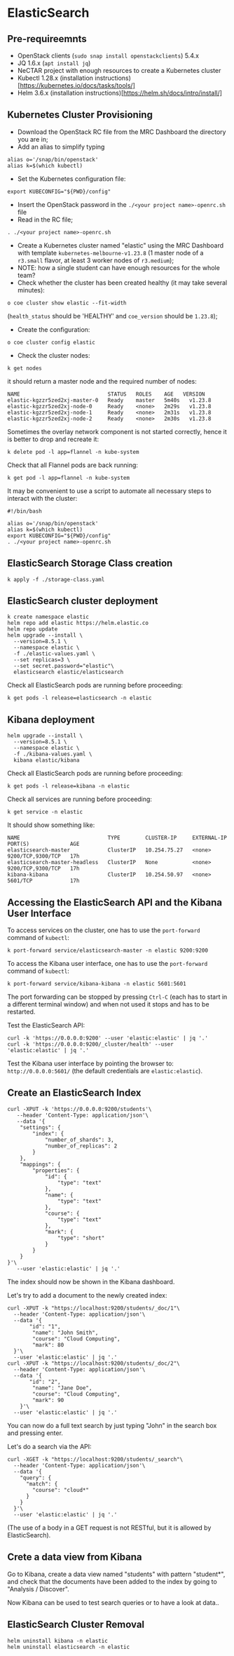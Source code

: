 # ElasticSearch

## Pre-requireemnts

* OpenStack clients (`sudo snap install openstackclients`) 5.4.x
* JQ 1.6.x (`apt install jq`)
* NeCTAR project with enough resources to create a Kubernetes cluster
* Kubectl 1.28.x (installation instructions)[https://kubernetes.io/docs/tasks/tools/]
* Helm 3.6.x (installation instructions)[https://helm.sh/docs/intro/install/]


## Kubernetes Cluster Provisioning

* Download the OpenStack RC file from the MRC Dashboard the directory you are in;
* Add an alias to simplify typing
```shell
alias o='/snap/bin/openstack'
alias k=$(which kubectl)
```
* Set the Kubernetes configuration file:
```shell
export KUBECONFIG="${PWD}/config"
```
* Insert the OpenStack password  in the `./<your project name>-openrc.sh` file 
* Read in the RC file;
```shell
. ./<your project name>-openrc.sh
```
* Create a Kubernetes cluster named "elastic" using the MRC Dashboard with template `kubernetes-melbourne-v1.23.8` (1 master node of a `r3.small` flavor, at least 3 worker nodes of `r3.medium`);
* NOTE: how a single student can have enough resources for the whole team?
* Check whether the cluster has been created healthy (it may take several minutes):
```shell
o coe cluster show elastic --fit-width
```
(`health_status` should be 'HEALTHY' and `coe_version` should be `1.23.8`);
* Create the configuration:
```shell
o coe cluster config elastic
```
* Check the cluster nodes:
```shell
k get nodes
```
it should return a master node and the required number of nodes:
```
NAME                            STATUS   ROLES    AGE   VERSION
elastic-kgzzr5zed2xj-master-0   Ready    master   5m40s   v1.23.8
elastic-kgzzr5zed2xj-node-0     Ready    <none>   2m29s   v1.23.8
elastic-kgzzr5zed2xj-node-1     Ready    <none>   2m31s   v1.23.8
elastic-kgzzr5zed2xj-node-2     Ready    <none>   2m30s   v1.23.8
```

Sometimes the overlay network component is not started correctly, hence it is better to drop and recreate it:
```shell script
k delete pod -l app=flannel -n kube-system
```

Check that all Flannel pods are back running:
```shell
k get pod -l app=flannel -n kube-system
```

It may be convenient to use a script to automate all necessary steps to interact with the cluster:
```shell
#!/bin/bash

alias o='/snap/bin/openstack'
alias k=$(which kubectl)
export KUBECONFIG="${PWD}/config"
. ./<your project name>-openrc.sh
```


## ElasticSearch Storage Class creation 

```shell
k apply -f ./storage-class.yaml
```


## ElasticSearch cluster deployment

```shell
k create namespace elastic
helm repo add elastic https://helm.elastic.co
helm repo update
helm upgrade --install \
  --version=8.5.1 \
  --namespace elastic \
  -f ./elastic-values.yaml \
  --set replicas=3 \
  --set secret.password="elastic"\
  elasticsearch elastic/elasticsearch
```

Check all ElasticSearch pods are running before proceeding:
```shell
k get pods -l release=elasticsearch -n elastic
```


## Kibana deployment

```shell
helm upgrade --install \
  --version=8.5.1 \
  --namespace elastic \
  -f ./kibana-values.yaml \
  kibana elastic/kibana
```

Check all ElasticSearch pods are running before proceeding:
```shell
k get pods -l release=kibana -n elastic
```

Check all services are running before proceeding:
```shell
k get service -n elastic
```

It should show something like:
```shell
NAME                            TYPE        CLUSTER-IP     EXTERNAL-IP   PORT(S)             AGE
elasticsearch-master            ClusterIP   10.254.75.27   <none>        9200/TCP,9300/TCP   17h
elasticsearch-master-headless   ClusterIP   None           <none>        9200/TCP,9300/TCP   17h
kibana-kibana                   ClusterIP   10.254.50.97   <none>        5601/TCP            17h
```


## Accessing the ElasticSearch API and the Kibana User Interface

To access services on the cluster, one has to use the `port-forward` command of `kubectl`:
```shell 
k port-forward service/elasticsearch-master -n elastic 9200:9200
```

To access the Kibana user interface, one has to use the `port-forward` command of `kubectl`:
```shell
k port-forward service/kibana-kibana -n elastic 5601:5601
```

The port forwarding can be stopped by pressing `Ctrl-C` (each has to start in a different terminal window) and
when not used it stops and has to be restarted.

Test the ElasticSearch API:
```shell
curl -k 'https://0.0.0.0:9200' --user 'elastic:elastic' | jq '.'
curl -k 'https://0.0.0.0:9200/_cluster/health' --user 'elastic:elastic' | jq '.'
```

Test the Kibana user interface by pointing the browser to: `http://0.0.0.0:5601/` (the default credentials are `elastic:elastic`).


## Create an ElasticSearch Index

```shell
curl -XPUT -k 'https://0.0.0.0:9200/students'\
   --header 'Content-Type: application/json'\
   --data '{
    "settings": {
        "index": {
            "number_of_shards": 3,
            "number_of_replicas": 2
        }
    },
    "mappings": {
        "properties": {
            "id": {
                "type": "text"
            },
            "name": {
                "type": "text"
            },
            "course": {
                "type": "text"
            },
            "mark": {
                "type": "short"
            }
        }
    }
}'\
   --user 'elastic:elastic' | jq '.'
```

The index should now be shown in the Kibana dashboard. 

Let's try to add a document to the newly created index:
```shell
curl -XPUT -k "https://localhost:9200/students/_doc/1"\
  --header 'Content-Type: application/json'\
  --data '{
       "id": "1",
        "name": "John Smith",
        "course": "Cloud Computing",
        "mark": 80
  }'\
  --user 'elastic:elastic' | jq '.'
curl -XPUT -k "https://localhost:9200/students/_doc/2"\
  --header 'Content-Type: application/json'\
  --data '{
       "id": "2",
        "name": "Jane Doe",
        "course": "Cloud Computing",
        "mark": 90
    }'\
  --user 'elastic:elastic' | jq '.' 
```

You can now do a full text search by just typing "John" in the search box and pressing enter.

Let's do a search via the API:
```shell
curl -XGET -k "https://localhost:9200/students/_search"\
  --header 'Content-Type: application/json'\
  --data '{
    "query": { 
      "match": { 
        "course": "cloud*" 
      } 
    }
  }'\
  --user 'elastic:elastic' | jq '.'
```
(The use of a body in a GET request is not RESTful, but it is allowed by ElasticSearch).


## Crete a data view from Kibana

Go to Kibana, create a data view named "students" with pattern "student*", and check that the documents have been
added to the index by going to "Analysis / Discover".

Now Kibana can be used to test search queries or to have a look at data..


## ElasticSearch Cluster Removal

```shell
helm uninstall kibana -n elastic
helm uninstall elasticsearch -n elastic
``` 

